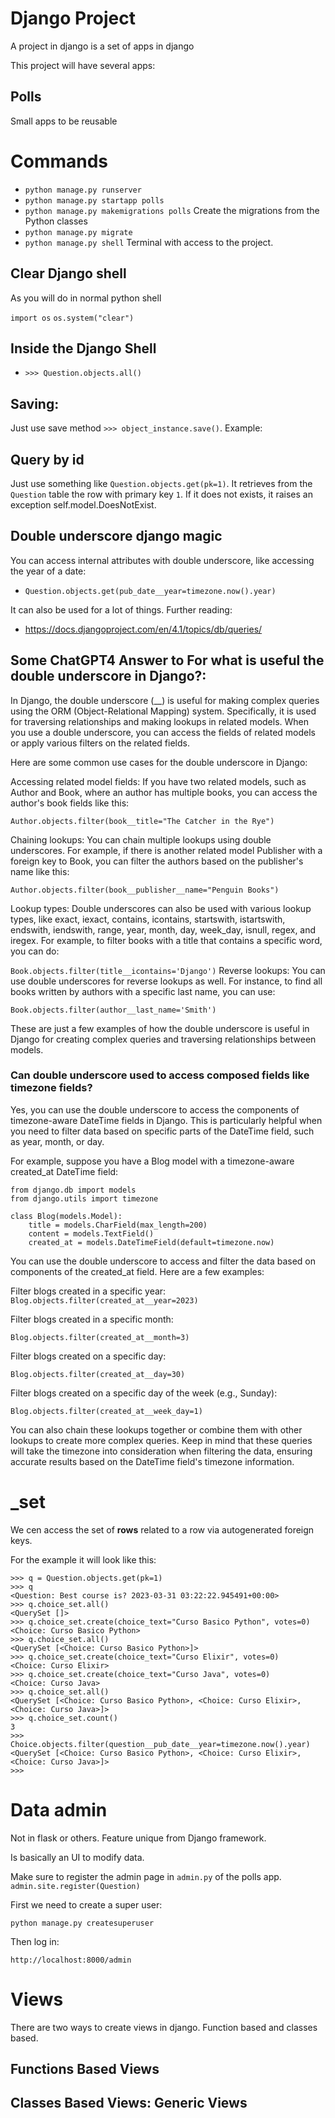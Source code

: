 # Django Project

A project in django is a set of apps in django

This project will have several apps:

## Polls

Small apps to be reusable

# Commands
* ```python manage.py runserver```
* ```python manage.py startapp polls```
* ```python manage.py makemigrations polls``` Create the migrations from the Python classes
* ```python manage.py migrate``` 
* ```python manage.py shell``` Terminal with access to the project.

## Clear Django shell

As you will do in normal python shell

```import os```
```os.system("clear")```

## Inside the Django Shell
* ```>>> Question.objects.all()```

## Saving:
Just use save method ```>>> object_instance.save()```. Example:

## Query by id
Just use something like ```Question.objects.get(pk=1)```. It retrieves from the ```Question``` table the row with primary key ```1```. If it does not exists, it raises an exception self.model.DoesNotExist.

## Double underscore django magic

You can access internal attributes with double underscore, like accessing the year of a date:

* ```Question.objects.get(pub_date__year=timezone.now().year)```

It can also be used for a lot of things. Further reading:

* https://docs.djangoproject.com/en/4.1/topics/db/queries/

## Some ChatGPT4 Answer to For what is useful the double underscore in Django?:
In Django, the double underscore (__) is useful for making complex queries using the ORM (Object-Relational Mapping) system. Specifically, it is used for traversing relationships and making lookups in related models. When you use a double underscore, you can access the fields of related models or apply various filters on the related fields.

Here are some common use cases for the double underscore in Django:

Accessing related model fields: If you have two related models, such as Author and Book, where an author has multiple books, you can access the author's book fields like this:

```Author.objects.filter(book__title="The Catcher in the Rye")```

Chaining lookups: You can chain multiple lookups using double underscores. For example, if there is another related model Publisher with a foreign key to Book, you can filter the authors based on the publisher's name like this:

```Author.objects.filter(book__publisher__name="Penguin Books")```

Lookup types: Double underscores can also be used with various lookup types, like exact, iexact, contains, icontains, startswith, istartswith, endswith, iendswith, range, year, month, day, week_day, isnull, regex, and iregex. For example, to filter books with a title that contains a specific word, you can do:


```Book.objects.filter(title__icontains='Django')```
Reverse lookups: You can use double underscores for reverse lookups as well. For instance, to find all books written by authors with a specific last name, you can use:

```Book.objects.filter(author__last_name='Smith')```

These are just a few examples of how the double underscore is useful in Django for creating complex queries and traversing relationships between models.


### Can double underscore used to access composed fields like timezone fields? 

Yes, you can use the double underscore to access the components of timezone-aware DateTime fields in Django. This is particularly helpful when you need to filter data based on specific parts of the DateTime field, such as year, month, or day.

For example, suppose you have a Blog model with a timezone-aware created_at DateTime field:
```
from django.db import models
from django.utils import timezone

class Blog(models.Model):
    title = models.CharField(max_length=200)
    content = models.TextField()
    created_at = models.DateTimeField(default=timezone.now)
```
You can use the double underscore to access and filter the data based on components of the created_at field. Here are a few examples:

Filter blogs created in a specific year:
```Blog.objects.filter(created_at__year=2023)```

Filter blogs created in a specific month:

```Blog.objects.filter(created_at__month=3)```

Filter blogs created on a specific day:

```Blog.objects.filter(created_at__day=30)```

Filter blogs created on a specific day of the week (e.g., Sunday):

```Blog.objects.filter(created_at__week_day=1)```

You can also chain these lookups together or combine them with other lookups to create more complex queries. Keep in mind that these queries will take the timezone into consideration when filtering the data, ensuring accurate results based on the DateTime field's timezone information.


# _set

We cen access the set of **rows** related to a row via autogenerated foreign keys.

For the example it will look like this:

```
>>> q = Question.objects.get(pk=1)
>>> q
<Question: Best course is? 2023-03-31 03:22:22.945491+00:00>
>>> q.choice_set.all()
<QuerySet []>
>>> q.choice_set.create(choice_text="Curso Basico Python", votes=0)
<Choice: Curso Basico Python>
>>> q.choice_set.all()
<QuerySet [<Choice: Curso Basico Python>]>
>>> q.choice_set.create(choice_text="Curso Elixir", votes=0)
<Choice: Curso Elixir>
>>> q.choice_set.create(choice_text="Curso Java", votes=0)
<Choice: Curso Java>
>>> q.choice_set.all()
<QuerySet [<Choice: Curso Basico Python>, <Choice: Curso Elixir>, <Choice: Curso Java>]>
>>> q.choice_set.count()
3
>>> Choice.objects.filter(question__pub_date__year=timezone.now().year)
<QuerySet [<Choice: Curso Basico Python>, <Choice: Curso Elixir>, <Choice: Curso Java>]>
>>> 
```

# Data admin

Not in flask or others. Feature unique from Django framework.

Is basically an UI to modify data.

Make sure to register the admin page in ```admin.py``` of the polls app.
```admin.site.register(Question)```

First we need to create a super user:

```python manage.py createsuperuser```

Then log in:

```http://localhost:8000/admin```


# Views

There are two ways to create views in django. Function based and classes based. 

## Functions Based Views

## Classes Based Views: Generic Views